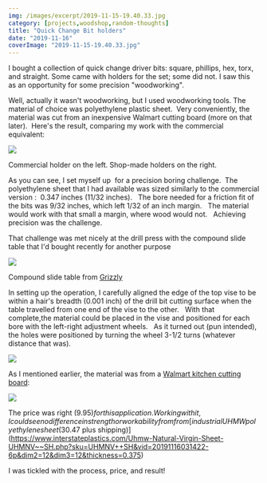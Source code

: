 ```yaml
---
img: /images/excerpt/2019-11-15-19.40.33.jpg
category: [projects,woodshop,random-thoughts]
title: "Quick Change Bit holders"
date: "2019-11-16"
coverImage: "2019-11-15-19.40.33.jpg"
---
```


I bought a collection of quick change driver bits: square, phillips, hex, torx, and straight. Some came with holders for the set; some did not. I saw this as an opportunity for some precision "woodworking".

Well, actually it wasn't woodworking, but I used woodworking tools. The material of choice was polyethylene plastic sheet.  Very conveniently, the material was cut from an inexpensive Walmart cutting board (more on that later).  Here's the result, comparing my work with the commercial equivalent:

[![](/images/2019-11-15-19.40.33.jpg)](http://blog.duanemcguire.com/wp-content/uploads/2019/11/2019-11-15-19.40.33.jpg)

Commercial holder on the left. Shop-made holders on the right.

As you can see, I set myself up  for a precision boring challenge.  The polyethylene sheet that I had available was sized similarly to the commercial version :  0.347 inches (11/32 inches).   The bore needed for a friction fit of the bits was 9/32 inches, which left 1/32 of an inch margin.   The material would work with that small a margin, where wood would not.   Achieving precision was the challenge.

That challenge was met nicely at the drill press with the compound slide table that I'd bought recently for another purpose

[![](/images/2019-11-15-19.44.47.jpg)](http://blog.duanemcguire.com/wp-content/uploads/2019/11/2019-11-15-19.44.47.jpg)

Compound slide table from [Grizzly](https://www.grizzly.com/products/Grizzly-6-x-18-1-2-Compound-Slide-Table/G8750)

In setting up the operation, I carefully aligned the edge of the top vise to be within a hair's breadth (0.001 inch) of the drill bit cutting surface when the table travelled from one end of the vise to the other.   With that complete,the material could be placed in the vise and positioned for each bore with the left-right adjustment wheels.   As it turned out (pun intended), the holes were positioned by turning the wheel 3-1/2 turns (whatever distance that was).

[![](/images/2019-11-15-19.42.46.jpg)](http://blog.duanemcguire.com/wp-content/uploads/2019/11/2019-11-15-19.42.46.jpg)

As I mentioned earlier, the material was from a [Walmart kitchen cutting board](https://www.walmart.com/ip/Mainstays-Poly-12-x-18-Cutting-Board/13397991):

[![](/images/2019-11-15-19.43.53.jpg)](http://blog.duanemcguire.com/wp-content/uploads/2019/11/2019-11-15-19.43.53.jpg)

The price was right ($9.95) for this application. Working with it, I could see no difference in strength or workability from from [industrial UHMW polyethylene sheet ($30.47 plus shipping)](https://www.interstateplastics.com/Uhmw-Natural-Virgin-Sheet-UHMNV~~SH.php?sku=UHMNV++SH&vid=20191116031422-6p&dim2=12&dim3=12&thickness=0.375)

I was tickled with the process, price, and result!
